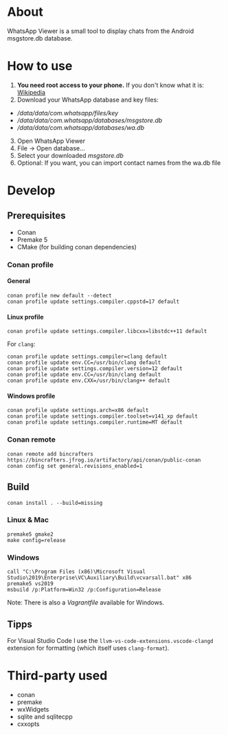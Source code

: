 # About

WhatsApp Viewer is a small tool to display chats from the Android msgstore.db database.

# How to use

1. **You need root access to your phone.** If you don't know what it is: [Wikipedia](https://en.wikipedia.org/wiki/Rooting_%28Android%29)
2. Download your WhatsApp database and key files:
  - */data/data/com.whatsapp/files/key*
  - */data/data/com.whatsapp/databases/msgstore.db*
  - */data/data/com.whatsapp/databases/wa.db*
3. Open WhatsApp Viewer
4. File -> Open database...
5. Select your downloaded *msgstore.db*
6. Optional: If you want, you can import contact names from the wa.db file

# Develop

## Prerequisites

- Conan
- Premake 5
- CMake (for building conan dependencies)

### Conan profile

#### General

```
conan profile new default --detect
conan profile update settings.compiler.cppstd=17 default
```

#### Linux profile

```
conan profile update settings.compiler.libcxx=libstdc++11 default
```

For `clang`:

```
conan profile update settings.compiler=clang default
conan profile update env.CC=/usr/bin/clang default
conan profile update settings.compiler.version=12 default
conan profile update env.CC=/usr/bin/clang default
conan profile update env.CXX=/usr/bin/clang++ default
```

#### Windows profile

```
conan profile update settings.arch=x86 default
conan profile update settings.compiler.toolset=v141_xp default
conan profile update settings.compiler.runtime=MT default
```

### Conan remote

```
conan remote add bincrafters https://bincrafters.jfrog.io/artifactory/api/conan/public-conan
conan config set general.revisions_enabled=1
```

## Build

```
conan install . --build=missing
```

### Linux & Mac

```
premake5 gmake2
make config=release
```

### Windows

```
call "C:\Program Files (x86)\Microsoft Visual Studio\2019\Enterprise\VC\Auxiliary\Build\vcvarsall.bat" x86
premake5 vs2019
msbuild /p:Platform=Win32 /p:Configuration=Release
```

Note: There is also a *Vagrantfile* available for Windows.

## Tipps

For Visual Studio Code I use the `llvm-vs-code-extensions.vscode-clangd` extension for formatting (which itself uses `clang-format`).

# Third-party used

- conan
- premake
- wxWidgets
- sqlite and sqlitecpp
- cxxopts
